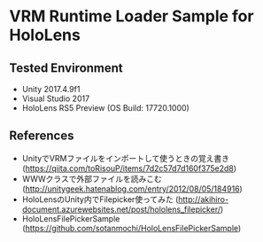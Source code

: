 # VRM Runtime Loader Sample for HoloLens

## Tested Environment
- Unity 2017.4.9f1
- Visual Studio 2017
- HoloLens RS5 Preview (OS Build: 17720.1000)

## References
- UnityでVRMファイルをインポートして使うときの覚え書き (https://qiita.com/toRisouP/items/7d2c57d7d160f375e2d8)
- WWWクラスで外部ファイルを読みこむ (http://unitygeek.hatenablog.com/entry/2012/08/05/184916)
- HoloLensのUnity内でFilepicker使ってみた (http://akihiro-document.azurewebsites.net/post/hololens_filepicker/)
- HoloLensFilePickerSample (https://github.com/sotanmochi/HoloLensFilePickerSample)
